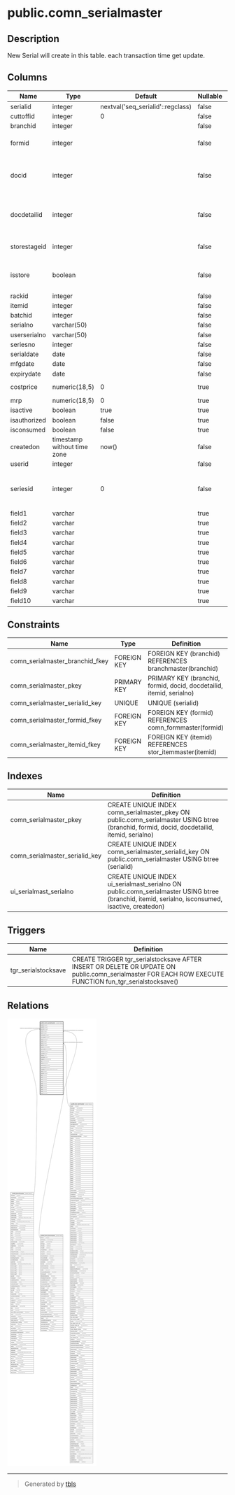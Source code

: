 # public.comn_serialmaster

## Description

New Serial will create in this table. each transaction time get update.

## Columns

| Name | Type | Default | Nullable | Children | Parents | Comment |
| ---- | ---- | ------- | -------- | -------- | ------- | ------- |
| serialid | integer | nextval('seq_serialid'::regclass) | false |  |  |  |
| cuttoffid | integer | 0 | false |  |  |  |
| branchid | integer |  | false |  | [public.branchmaster](public.branchmaster.md) |  |
| formid | integer |  | false |  | [public.comn_formmaster](public.comn_formmaster.md) | From which form serial created. |
| docid | integer |  | false |  |  | Summary table Id of serial created transaction. |
| docdetailid | integer |  | false |  |  | Item Detail table Id of serial created transaction. |
| storestageid | integer |  | false |  |  | Current Store or Stage Id. |
| isstore | boolean |  | false |  |  | Current Store=true or Stage=false. |
| rackid | integer |  | false |  |  |  |
| itemid | integer |  | false |  | [public.stor_itemmaster](public.stor_itemmaster.md) |  |
| batchid | integer |  | false |  |  |  |
| serialno | varchar(50) |  | false |  |  |  |
| userserialno | varchar(50) |  | false |  |  |  |
| seriesno | integer |  | false |  |  |  |
| serialdate | date |  | false |  |  |  |
| mfgdate | date |  | false |  |  |  |
| expirydate | date |  | false |  |  |  |
| costprice | numeric(18,5) | 0 | true |  |  | Serial inward cost. |
| mrp | numeric(18,5) | 0 | true |  |  |  |
| isactive | boolean | true | true |  |  |  |
| isauthorized | boolean | false | true |  |  |  |
| isconsumed | boolean | false | true |  |  |  |
| createdon | timestamp without time zone | now() | false |  |  |  |
| userid | integer |  | false |  |  |  |
| seriesid | integer | 0 | false |  |  | based on series will be applied and its optinal |
| field1 | varchar |  | true |  |  |  |
| field2 | varchar |  | true |  |  |  |
| field3 | varchar |  | true |  |  |  |
| field4 | varchar |  | true |  |  |  |
| field5 | varchar |  | true |  |  |  |
| field6 | varchar |  | true |  |  |  |
| field7 | varchar |  | true |  |  |  |
| field8 | varchar |  | true |  |  |  |
| field9 | varchar |  | true |  |  |  |
| field10 | varchar |  | true |  |  |  |

## Constraints

| Name | Type | Definition |
| ---- | ---- | ---------- |
| comn_serialmaster_branchid_fkey | FOREIGN KEY | FOREIGN KEY (branchid) REFERENCES branchmaster(branchid) |
| comn_serialmaster_pkey | PRIMARY KEY | PRIMARY KEY (branchid, formid, docid, docdetailid, itemid, serialno) |
| comn_serialmaster_serialid_key | UNIQUE | UNIQUE (serialid) |
| comn_serialmaster_formid_fkey | FOREIGN KEY | FOREIGN KEY (formid) REFERENCES comn_formmaster(formid) |
| comn_serialmaster_itemid_fkey | FOREIGN KEY | FOREIGN KEY (itemid) REFERENCES stor_itemmaster(itemid) |

## Indexes

| Name | Definition |
| ---- | ---------- |
| comn_serialmaster_pkey | CREATE UNIQUE INDEX comn_serialmaster_pkey ON public.comn_serialmaster USING btree (branchid, formid, docid, docdetailid, itemid, serialno) |
| comn_serialmaster_serialid_key | CREATE UNIQUE INDEX comn_serialmaster_serialid_key ON public.comn_serialmaster USING btree (serialid) |
| ui_serialmast_serialno | CREATE UNIQUE INDEX ui_serialmast_serialno ON public.comn_serialmaster USING btree (branchid, itemid, serialno, isconsumed, isactive, createdon) |

## Triggers

| Name | Definition |
| ---- | ---------- |
| tgr_serialstocksave | CREATE TRIGGER tgr_serialstocksave AFTER INSERT OR DELETE OR UPDATE ON public.comn_serialmaster FOR EACH ROW EXECUTE FUNCTION fun_tgr_serialstocksave() |

## Relations

![er](public.comn_serialmaster.svg)

---

> Generated by [tbls](https://github.com/k1LoW/tbls)
